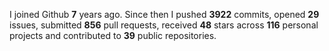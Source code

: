 
I joined Github **7** years ago. Since then I pushed **3922** commits, opened **29** issues, submitted **856** pull requests, received **48** stars across **116** personal projects and contributed to **39** public repositories.
